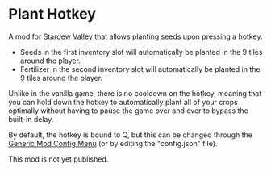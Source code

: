 # Plant Hotkey

A mod for [Stardew Valley](https://www.stardewvalley.net/) that allows planting seeds upon pressing a hotkey.

- Seeds in the first inventory slot will automatically be planted in the 9 tiles around the player.
- Fertilizer in the second inventory slot will automatically be planted in the 9 tiles around the player.

Unlike in the vanilla game, there is no cooldown on the hotkey, meaning that you can hold down the hotkey to automatically plant all of your crops optimally without having to pause the game over and over to bypass the built-in delay.

By default, the hotkey is bound to Q, but this can be changed through the [Generic Mod Config Menu](https://www.nexusmods.com/stardewvalley/mods/5098) (or by editing the "config.json" file).

This mod is not yet published.
